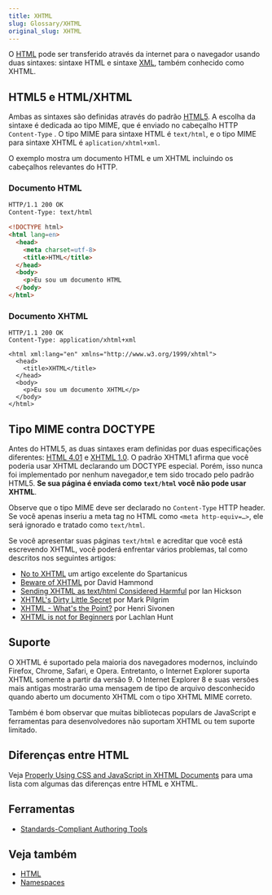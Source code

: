 ```yaml
---
title: XHTML
slug: Glossary/XHTML
original_slug: XHTML
---
```

O [HTML](/pt-BR/docs/HTML) pode ser transferido através da internet para o navegador usando duas sintaxes: sintaxe HTML e sintaxe [XML](/pt-BR/docs/XML), também conhecido como XHTML.

## HTML5 e HTML/XHTML

Ambas as sintaxes são definidas através do padrão [HTML5](/pt-BR/docs/HTML/HTML5). A escolha da sintaxe é dedicada ao tipo MIME, que é enviado no cabeçalho HTTP `Content-Type` . O tipo MIME para sintaxe HTML é `text/html`, e o tipo MIME para sintaxe XHTML é `aplication/xhtml+xml`.

O exemplo mostra um documento HTML e um XHTML incluindo os cabeçalhos relevantes do HTTP.

### Documento HTML

```html
HTTP/1.1 200 OK
Content-Type: text/html

<!DOCTYPE html>
<html lang=en>
  <head>
    <meta charset=utf-8>
    <title>HTML</title>
  </head>
  <body>
    <p>Eu sou um documento HTML
  </body>
</html>
```

### Documento XHTML

```
HTTP/1.1 200 OK
Content-Type: application/xhtml+xml

<html xml:lang="en" xmlns="http://www.w3.org/1999/xhtml">
  <head>
    <title>XHTML</title>
  </head>
  <body>
    <p>Eu sou um documento XHTML</p>
  </body>
</html>
```

## Tipo MIME contra DOCTYPE

Antes do HTML5, as duas sintaxes eram definidas por duas especificações diferentes: [HTML 4.01](http://www.w3.org/TR/html4/) e [XHTML 1.0](http://www.w3.org/TR/xhtml1/). O padrão XHTML1 afirma que você poderia usar XHTML declarando um DOCTYPE especial. Porém, isso nunca foi implementado por nenhum navegador,e tem sido trocado pelo padrão HTML5. **Se sua página é enviada como `text/html` você não pode usar XHTML**.

Observe que o tipo MIME deve ser declarado no `Content-Type` HTTP header. Se você apenas inseriu a meta tag no HTML como `<meta http-equiv=…>`, ele será ignorado e tratado como `text/html`.

Se você apresentar suas páginas `text/html` e acreditar que você está escrevendo XHTML, você poderá enfrentar vários problemas, tal como descritos nos seguintes artigos:

- [No to XHTML](http://www.spartanicus.utvinternet.ie/no-xhtml.htm) um artigo excelente do Spartanicus
- [Beware of XHTML](http://www.webdevout.net/articles/beware-of-xhtml) por David Hammond
- [Sending XHTML as text/html Considered Harmful](http://www.hixie.ch/advocacy/xhtml) por Ian Hickson
- [XHTML's Dirty Little Secret](http://www.xml.com/pub/a/2003/03/19/dive-into-xml.html) por Mark Pilgrim
- [XHTML - What's the Point?](http://hsivonen.iki.fi/xhtml-the-point/) por Henri Sivonen
- [XHTML is not for Beginners](http://lachy.id.au/log/2005/12/xhtml-beginners) por Lachlan Hunt

## Suporte

O XHTML é suportado pela maioria dos navegadores modernos, incluindo Firefox, Chrome, Safari, e Opera. Entretanto, o Internet Explorer suporta XHTML somente a partir da versão 9. O Internet Explorer 8 e suas versões mais antigas mostrarão uma mensagem de tipo de arquivo desconhecido quando aberto um documento XHTML com o tipo XHTML MIME correto.

Também é bom observar que muitas bibliotecas populars de JavaScript e ferramentas para desenvolvedores não suportam XHTML ou tem suporte limitado.

## Diferenças entre HTML

Veja [Properly Using CSS and JavaScript in XHTML Documents](/pt-BR/docs/Properly_Using_CSS_and_JavaScript_in_XHTML_Documents) para uma lista com algumas das diferenças entre HTML e XHTML.

## Ferramentas

- [Standards-Compliant Authoring Tools](/pt-BR/docs/Standards-Compliant_Authoring_Tools)

## Veja também

- [HTML](/pt-BR/docs/HTML)
- [Namespaces](/pt-BR/docs/Namespaces)
